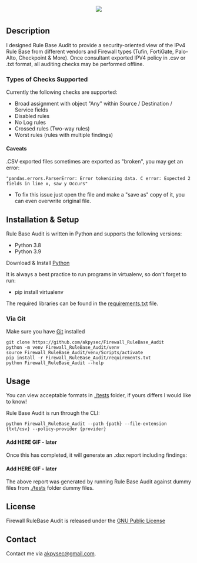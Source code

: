 <p align="center">
  <img src="https://user-images.githubusercontent.com/48283299/135764873-62804f9f-a58d-45ec-a1b2-0c33b04c31f1.png"/>
</p>

#

## Description

I designed Rule Base Audit to provide a security-oriented view of the IPv4 Rule Base from different vendors and 
Firewall types (Tufin, FortiGate, Palo-Alto, Checkpoint & More). 
Once consultant exported IPV4 policy in .csv or .txt format, all auditing checks may be performed offline.

### Types of Checks Supported

Currently the following checks are supported:

- Broad assignment with object "Any" within Source / Destination / Service fields
- Disabled rules
- No Log rules
- Crossed rules (Two-way rules)
- Worst rules (rules with multiple findings)

#### Caveats
.CSV exported files sometimes are exported as "broken", you may get an error:

    "pandas.errors.ParserError: Error tokenizing data. C error: Expected 2 fields in line x, saw y Occurs"

- To fix this issue just open the file and make a "save as" copy of it, 
you can even overwrite original file.

## Installation & Setup
Rule Base Audit is written in Python and supports the following versions:
* Python 3.8
* Python 3.9

Download & Install [Python](https://www.python.org/downloads/)

It is always a best practice to run programs in virtualenv, so don't forget to run:
* pip install virtualenv

The required libraries can be found in the 
[requirements.txt](https://github.com/akpysec/Firewall_RuleBase_Audit/blob/master/requirements.txt) file.
### Via Git
Make sure you have [Git](https://git-scm.com/downloads) installed 

    git clone https://github.com/akpysec/Firewall_RuleBase_Audit
    python -m venv Firewall_RuleBase_Audit/venv
    source Firewall_RuleBase_Audit/venv/Scripts/activate
    pip install -r Firewall_RuleBase_Audit/requirements.txt
    python Firewall_RuleBase_Audit --help

## Usage
You can view acceptable formats in 
[./tests](https://github.com/akpysec/Firewall_RuleBase_Audit/tree/master/tests) folder, 
if yours differs I would like to know!

Rule Base Audit is run through the CLI:

    python Firewall_RuleBase_Audit --path {path} --file-extension {txt/csv} --policy-provider {provider}

#### Add HERE GIF - later

Once this has completed, it will generate an .xlsx report including findings:

#### Add HERE GIF - later

The above report was generated by running Rule Base Audit against dummy files 
from [./tests](https://github.com/akpysec/Firewall_RuleBase_Audit/tree/master/tests) folder dummy files.

## License
Firewall RuleBase Audit is released under the
[GNU Public License](https://github.com/akpysec/Firewall_RuleBase_Audit/LICENSE)

## Contact
Contact me via <akpysec@gmail.com>.

[comment]: <> ([^1]: )